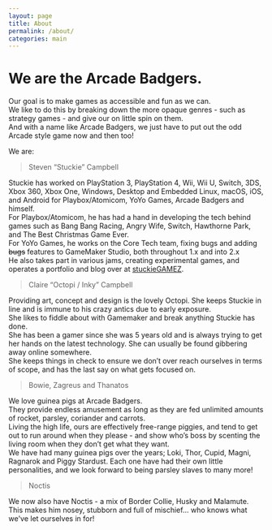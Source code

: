 ```yaml
---
layout: page
title: About
permalink: /about/
categories: main
---
```


<h1>We are the Arcade Badgers.</h1>

<p>Our goal is to make games as accessible and fun as we can.<br />
We like to do this by breaking down the more opaque genres - such as strategy games - and give our on little spin on them.<br />
And with a name like Arcade Badgers, we just have to put out the odd Arcade style game now and then too!</p>

<p>We are:</p>

<blockquote>Steven &#8220;Stuckie&#8221; Campbell</blockquote>

<p>Stuckie has worked on PlayStation 3, PlayStation 4, Wii, Wii U, Switch, 3DS, Xbox 360, Xbox One, Windows, Desktop and Embedded Linux, macOS, iOS, and Android for Playbox/Atomicom, YoYo Games, Arcade Badgers and himself.<br />
For Playbox/Atomicom, he has had a hand in developing the tech behind games such as Bang Bang Racing, Angry Wife, Switch, Hawthorne Park, and The Best Christmas Game Ever.<br />
For YoYo Games, he works on the Core Tech team, fixing bugs and adding <s>bugs</s> features to GameMaker Studio, both throughout 1.x and into 2.x<br />
He also takes part in various jams, creating experimental games, and operates a portfolio and blog over at <a href="http://www.stuckiegamez.co.uk">stuckieGAMEZ</a>.</p>

<blockquote>Claire &#8220;Octopi / Inky&#8221; Campbell</blockquote>

<p>Providing art, concept and design is the lovely Octopi. She keeps Stuckie in line and is immune to his crazy antics due to early exposure.<br />
She likes to fiddle about with Gamemaker and break anything Stuckie has done.<br />
She has been a gamer since she was 5 years old and is always trying to get her hands on the latest technology. She can usually be found gibbering away online somewhere.<br />
She keeps things in check to ensure we don&rsquo;t over reach ourselves in terms of scope, and has the last say on what gets focused on.</p>

<blockquote>Bowie, Zagreus and Thanatos</blockquote>

<p>We love guinea pigs at Arcade Badgers.<br />
They provide endless amusement as long as they are fed unlimited amounts of rocket, parsley, coriander and carrots.<br />
Living the high life, ours are effectively free-range piggies, and tend to get out to run around when they please - and show who&rsquo;s boss by scenting the living room when they don&rsquo;t get what they want.<br />
We have had many guinea pigs over the years; Loki, Thor, Cupid, Magni, Ragnarok and Piggy Stardust. Each one have had their own little personalities, and we look forward to being parsley slaves to many more!</p>

<blockquote>Noctis</blockquote>

<p>We now also have Noctis - a mix of Border Collie, Husky and Malamute. This makes him nosey, stubborn and full of mischief... who knows what we've let ourselves in for!</p>
